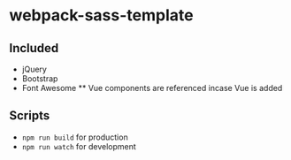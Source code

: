 # webpack-sass-template
## Included
* jQuery
* Bootstrap
* Font Awesome
** Vue components are referenced incase Vue is added

## Scripts
* `npm run build` for production
* `npm run watch` for development
